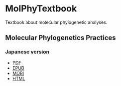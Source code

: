 # MolPhyTextbook

Textbook about molecular phylogenetic analyses.

## Molecular Phylogenetics Practices

### Japanese version

- [PDF](molphytextbook.ja.pdf)
- [EPUB](molphytextbook.ja.epub)
- [MOBI](molphytextbook.ja.mobi)
- [HTML](molphytextbook.ja.html)
